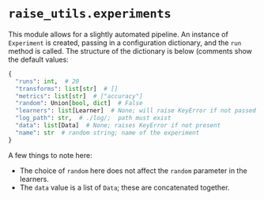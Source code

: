 # `raise_utils.experiments`

This module allows for a slightly automated pipeline. An instance of `Experiment` is created, passing in a configuration dictionary, and the `run` method is called. The structure of the dictionary is below (comments show the default values:

```python
{
  "runs": int,  # 20
  "transforms": list[str]  # []
  "metrics": list[str]  # ["accuracy"]
  "random": Union[bool, dict]  # False
  "learners": list[Learner]  # None; will raise KeyError if not passed
  "log_path": str,  # ./log/;  path must exist
  "data": list[Data]  # None; raises KeyError if not present
  "name": str  # random string; name of the experiment
}
```

A few things to note here:

* The choice of `random` here does not affect the `random` parameter in the learners.
* The `data` value is a list of `Data`; these are concatenated together.
